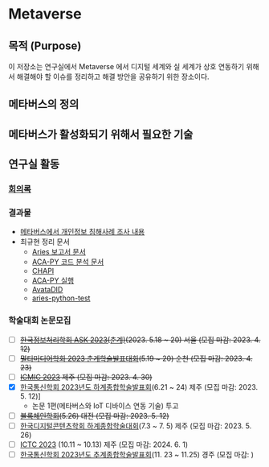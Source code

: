 # Metaverse

## 목적 (Purpose)

이 저장소는 연구실에서 Metaverse 에서 디지털 세계와 실 세계가 상호 연동하기 위해서 해결해야 할 이슈를 정리하고 해결 방안을 공유하기 위한 장소이다. 


## 메타버스의 정의 


## 메타버스가 활성화되기 위해서 필요한 기술 







## 연구실 활동

### [회의록](./Minutes)
### 결과물
* [메타버스에서 개인정보 침해사례 조사 내용](https://docs.google.com/document/d/1FtaDOSNipZrlZeQ_qHBKHMWPLWNNYQ1Zc5YdtcQ2_VA/edit)
* 최규현 정리 문서
    - [Aries 보고서 문서](/HyperledgerAries/HyperledgerAries.md)
    - [ACA-PY 코드 분석 문서](/HyperledgerAries/ACA-PY_CodeAnalysis.md)
    - [CHAPI](/HyperledgerAries/CHAPI_test/README.md)
    - [ACA-PY 실행](/HyperledgerAries/StartACA-PY.md)
    - [AvataDID](/HyperledgerAries/AvataDID/README.md)
    - [aries-python-test](/HyperledgerAries/aries-python-test/README.md)


### 학술대회 논문모집
* [ ] ~~[한국정보처리학회 ASK 2023(춘계)](http://kips.or.kr/bbs/sn/article/2645)(2023. 5.18 ~ 20) 서울 (모집 마감: 2023. 4. 12)~~
* [ ] ~~[멀티미디어학회 2023 춘계학술발표대회](http://kmms.or.kr/34)(5.19 ~ 20) 순천 (모집 마감: 2023. 4. 23)~~ 
* [ ] ~~[ICMIC 2023](https://www.kics.or.kr/html/?pmode=event) 제주 (모집 마감: 2023. 4. 30)~~
* [x] [한국통신학회 2023년도 하계종합학술발표회](https://www.kics.or.kr/html/?pmode=inputList&smode=view&part=&intAcSeq=710)(6.21 ~ 24) 제주 (모집 마감: 2023. 5. 12)]
    - 논문 1편(메타버스와 IoT 디바이스 연동 기술) 투고
* [ ] ~~[블록체인학회](http://www.ksblockchain.org/home/bbs/board.php?bo_table=geahoik&wr_id=18)(5.26) 대전 (모집 마감: 2023. 5. 12)~~
* [ ] [한국디지털콘텐츠학회 하계종합학술대회](https://dcs.or.kr/index.php)(7.3 ~ 7. 5) 제주 (모집 마감: 2023. 5. 26)
* [ ] [ICTC 2023](https://ictc.org/) (10.11 ~ 10.13) 제주 (모집 마감: 2024. 6. 1) 
* [ ] [한국통신학회 2023년도 추계종합학술발표회](https://www.kics.or.kr/html/?pmode=inputList&smode=view&part=&intAcSeq=710)(11. 23 ~ 11.25) 경주 (모집 마감:  )
